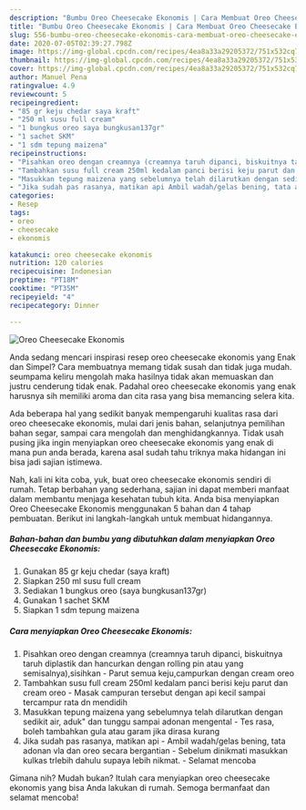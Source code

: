 ```yaml
---
description: "Bumbu Oreo Cheesecake Ekonomis | Cara Membuat Oreo Cheesecake Ekonomis Yang Paling Enak"
title: "Bumbu Oreo Cheesecake Ekonomis | Cara Membuat Oreo Cheesecake Ekonomis Yang Paling Enak"
slug: 556-bumbu-oreo-cheesecake-ekonomis-cara-membuat-oreo-cheesecake-ekonomis-yang-paling-enak
date: 2020-07-05T02:39:27.798Z
image: https://img-global.cpcdn.com/recipes/4ea8a33a29205372/751x532cq70/oreo-cheesecake-ekonomis-foto-resep-utama.jpg
thumbnail: https://img-global.cpcdn.com/recipes/4ea8a33a29205372/751x532cq70/oreo-cheesecake-ekonomis-foto-resep-utama.jpg
cover: https://img-global.cpcdn.com/recipes/4ea8a33a29205372/751x532cq70/oreo-cheesecake-ekonomis-foto-resep-utama.jpg
author: Manuel Pena
ratingvalue: 4.9
reviewcount: 5
recipeingredient:
- "85 gr keju chedar saya kraft"
- "250 ml susu full cream"
- "1 bungkus oreo saya bungkusan137gr"
- "1 sachet SKM"
- "1 sdm tepung maizena"
recipeinstructions:
- "Pisahkan oreo dengan creamnya (creamnya taruh dipanci, biskuitnya taruh diplastik dan hancurkan dengan rolling pin atau yang semisalnya),sisihkan Parut semua keju,campurkan dengan cream oreo"
- "Tambahkan susu full cream 250ml kedalam panci berisi keju parut dan cream oreo Masak campuran tersebut dengan api kecil sampai tercampur rata dn mendidih"
- "Masukkan tepung maizena yang sebelumnya telah dilarutkan dengan sedikit air, aduk&#34; dan tunggu sampai adonan mengental Tes rasa, boleh tambahkan gula atau garam jika dirasa kurang"
- "Jika sudah pas rasanya, matikan api Ambil wadah/gelas bening, tata adonan vla dan oreo secara bergantian Sebelum dinikmati masukkan kulkas trlebih dahulu supaya lebih nikmat. Selamat mencoba"
categories:
- Resep
tags:
- oreo
- cheesecake
- ekonomis

katakunci: oreo cheesecake ekonomis 
nutrition: 120 calories
recipecuisine: Indonesian
preptime: "PT18M"
cooktime: "PT35M"
recipeyield: "4"
recipecategory: Dinner

---
```



![Oreo Cheesecake Ekonomis](https://img-global.cpcdn.com/recipes/4ea8a33a29205372/751x532cq70/oreo-cheesecake-ekonomis-foto-resep-utama.jpg)

Anda sedang mencari inspirasi resep oreo cheesecake ekonomis yang Enak dan Simpel? Cara membuatnya memang tidak susah dan tidak juga mudah. seumpama keliru mengolah maka hasilnya tidak akan memuaskan dan justru cenderung tidak enak. Padahal oreo cheesecake ekonomis yang enak harusnya sih memiliki aroma dan cita rasa yang bisa memancing selera kita.

Ada beberapa hal yang sedikit banyak mempengaruhi kualitas rasa dari oreo cheesecake ekonomis, mulai dari jenis bahan, selanjutnya pemilihan bahan segar, sampai cara mengolah dan menghidangkannya. Tidak usah pusing jika ingin menyiapkan oreo cheesecake ekonomis yang enak di mana pun anda berada, karena asal sudah tahu triknya maka hidangan ini bisa jadi sajian istimewa.




Nah, kali ini kita coba, yuk, buat oreo cheesecake ekonomis sendiri di rumah. Tetap berbahan yang sederhana, sajian ini dapat memberi manfaat dalam membantu menjaga kesehatan tubuh kita. Anda bisa menyiapkan Oreo Cheesecake Ekonomis menggunakan 5 bahan dan 4 tahap pembuatan. Berikut ini langkah-langkah untuk membuat hidangannya.

<!--inarticleads1-->

##### Bahan-bahan dan bumbu yang dibutuhkan dalam menyiapkan Oreo Cheesecake Ekonomis:

1. Gunakan 85 gr keju chedar (saya kraft)
1. Siapkan 250 ml susu full cream
1. Sediakan 1 bungkus oreo (saya bungkusan137gr)
1. Gunakan 1 sachet SKM
1. Siapkan 1 sdm tepung maizena




<!--inarticleads2-->

##### Cara menyiapkan Oreo Cheesecake Ekonomis:

1. Pisahkan oreo dengan creamnya (creamnya taruh dipanci, biskuitnya taruh diplastik dan hancurkan dengan rolling pin atau yang semisalnya),sisihkan - Parut semua keju,campurkan dengan cream oreo
1. Tambahkan susu full cream 250ml kedalam panci berisi keju parut dan cream oreo - Masak campuran tersebut dengan api kecil sampai tercampur rata dn mendidih
1. Masukkan tepung maizena yang sebelumnya telah dilarutkan dengan sedikit air, aduk&#34; dan tunggu sampai adonan mengental - Tes rasa, boleh tambahkan gula atau garam jika dirasa kurang
1. Jika sudah pas rasanya, matikan api - Ambil wadah/gelas bening, tata adonan vla dan oreo secara bergantian - Sebelum dinikmati masukkan kulkas trlebih dahulu supaya lebih nikmat. - Selamat mencoba




Gimana nih? Mudah bukan? Itulah cara menyiapkan oreo cheesecake ekonomis yang bisa Anda lakukan di rumah. Semoga bermanfaat dan selamat mencoba!
